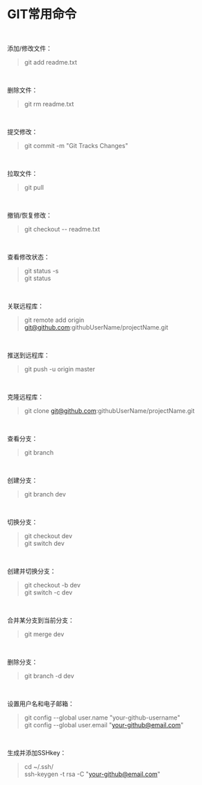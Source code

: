 # GIT常用命令 #


<br>

添加/修改文件：
> git add readme.txt

<br>

删除文件：
> git rm readme.txt

<br>

提交修改：
> git commit -m "Git Tracks Changes"

<br>

拉取文件：
> git pull

<br>

撤销/恢复修改：
> git checkout -- readme.txt

<br>

查看修改状态：
> git status -s  
> git status

<br>

关联远程库：
> git remote add origin git@github.com:githubUserName/projectName.git

<br>

推送到远程库：
> git push -u origin master

<br>

克隆远程库：
> git clone git@github.com:githubUserName/projectName.git

<br>

查看分支：
> git branch

<br>

创建分支：
> git branch dev

<br>

切换分支：
> git checkout dev  
> git switch dev

<br>

创建并切换分支：
> git checkout -b dev  
> git switch -c dev

<br>

合并某分支到当前分支：
> git merge dev

<br>

删除分支：
> git branch -d dev

<br>

设置用户名和电子邮箱：
> git config --global user.name "your-github-username"  
> git config --global user.email "your-github@email.com"

<br>

生成并添加SSHkey：
> cd ~/.ssh/  
> ssh-keygen -t rsa -C "your-github@email.com"
